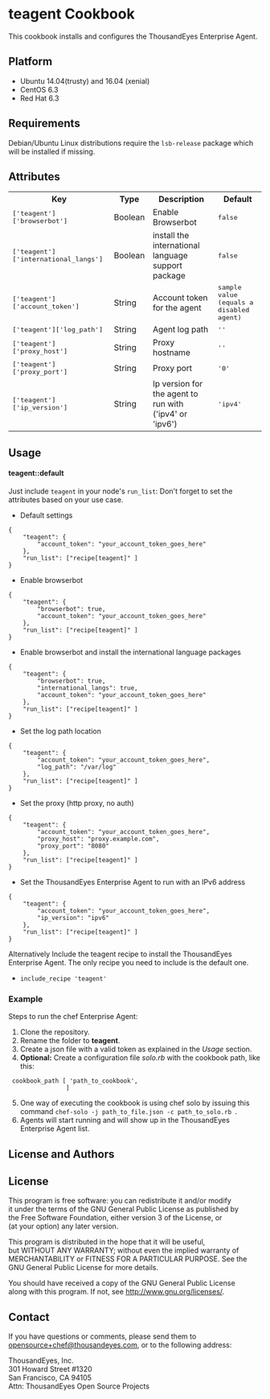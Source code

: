 teagent Cookbook
=========================
This cookbook installs and configures the ThousandEyes Enterprise Agent.

Platform
--------
- Ubuntu 14.04(trusty) and 16.04 (xenial)
- CentOS 6.3
- Red Hat 6.3

Requirements
------------
Debian/Ubuntu Linux distributions require the `lsb-release` package which  
will be installed if missing.

Attributes
----------
<table>
  <tr>
    <th>Key</th>
    <th>Type</th>
    <th>Description</th>
    <th>Default</th>
  </tr>
  <tr>
    <td><tt>['teagent']['browserbot']</tt></td>
    <td>Boolean</td>
    <td>Enable Browserbot</td>
    <td><tt>false</tt></td>
  </tr>
  <tr>
    <td><tt>['teagent']['international_langs']</tt></td>
    <td>Boolean</td>
    <td>install the international language support package</td>
    <td><tt>false</tt></td>
  </tr>
  <tr>
    <td><tt>['teagent']['account_token']</tt></td>
    <td>String</td>
    <td>Account token for the agent</td>
    <td><tt>sample value (equals a disabled agent)</tt></td>
  </tr>
  <tr>
    <td><tt>['teagent']['log_path']</tt></td>
    <td>String</td>
    <td>Agent log path</td>
    <td><tt>''</tt></td>
  </tr>
  <tr>
    <td><tt>['teagent']['proxy_host']</tt></td>
    <td>String</td>
    <td>Proxy hostname</td>
    <td><tt>''</tt></td>
  </tr>
  <tr>
    <td><tt>['teagent']['proxy_port']</tt></td>
    <td>String</td>
    <td>Proxy port</td>
    <td><tt>'0'</tt></td>
  </tr>
  <tr>
    <td><tt>['teagent']['ip_version']</tt></td>
    <td>String</td>
    <td>Ip version for the agent to run with ('ipv4' or 'ipv6')</td>
    <td><tt>'ipv4'</tt></td>
  </tr>
</table>

Usage
-----
#### teagent::default
Just include `teagent` in your node's `run_list`:
Don't forget to set the attributes based on your use case.

 * Default settings
 ```
 {
     "teagent": {
         "account_token": "your_account_token_goes_here"
     },
     "run_list": ["recipe[teagent]" ]
 }
 ```

 * Enable browserbot
 ```
 {
     "teagent": {
         "browserbot": true,
         "account_token": "your_account_token_goes_here"
     },
     "run_list": ["recipe[teagent]" ]
 }  
 ```

 * Enable browserbot and install the international language packages
 ```
 {
     "teagent": {
         "browserbot": true,
         "international_langs": true,
         "account_token": "your_account_token_goes_here"
     },
     "run_list": ["recipe[teagent]" ]
 }
 ```

 * Set the log path location
 ```
 {
     "teagent": {
         "account_token": "your_account_token_goes_here",
         "log_path": "/var/log"
     },
     "run_list": ["recipe[teagent]" ]
 }
 ```

 * Set the proxy (http proxy, no auth)
 ```
 {
     "teagent": {
         "account_token": "your_account_token_goes_here",
         "proxy_host": "proxy.example.com",
         "proxy_port": "8080"
     },
     "run_list": ["recipe[teagent]" ]
 }
 ```

 * Set the ThousandEyes Enterprise Agent to run with an IPv6 address
 ```
 {
     "teagent": {
         "account_token": "your_account_token_goes_here",
         "ip_version": "ipv6"
     },
     "run_list": ["recipe[teagent]" ]
 }
 ```

Alternatively Include the teagent recipe to install the ThousandEyes Enterprise
Agent. The only recipe you need to include is the default one.

* `include_recipe 'teagent'`

### Example
Steps to run the chef Enterprise Agent:
1. Clone the repository.
2. Rename the folder to **teagent**.
3. Create a json file with a valid token as explained in the *Usage* section.
4. **Optional:** Create a configuration file *solo.rb* with the cookbook path, like this:
```
 cookbook_path [ 'path_to_cookbook',
                ]
```
5. One way of executing the cookbook is using chef solo by issuing this command ```chef-solo -j path_to_file.json -c path_to_solo.rb ```.
6. Agents will start running and will show up in the ThousandEyes Enterprise Agent list.

License and Authors
-------------------
## License
This program is free software: you can redistribute it and/or modify  
it under the terms of the GNU General Public License as published by  
the Free Software Foundation, either version 3 of the License, or  
(at your option) any later version.

This program is distributed in the hope that it will be useful,  
but WITHOUT ANY WARRANTY; without even the implied warranty of  
MERCHANTABILITY or FITNESS FOR A PARTICULAR PURPOSE.  See the  
GNU General Public License for more details.  

You should have received a copy of the GNU General Public License  
along with this program.  If not, see <http://www.gnu.org/licenses/>.

## Contact
If you have questions or comments, please send them to  
opensource+chef@thousandeyes.com, or to the following address:

ThousandEyes, Inc.  
301 Howard Street #1320  
San Francisco, CA  94105  
Attn: ThousandEyes Open Source Projects
